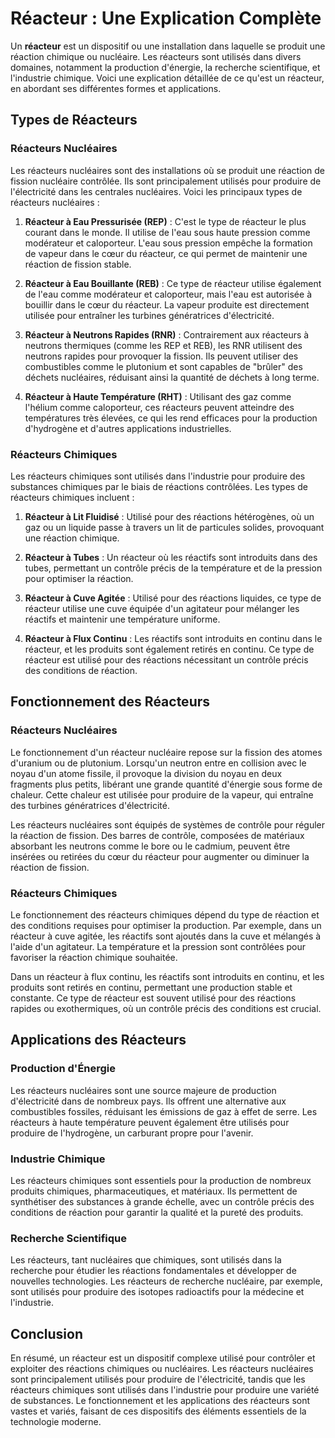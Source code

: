 # Réacteur : Une Explication Complète

Un **réacteur** est un dispositif ou une installation dans laquelle se produit une réaction chimique ou nucléaire. Les réacteurs sont utilisés dans divers domaines, notamment la production d'énergie, la recherche scientifique, et l'industrie chimique. Voici une explication détaillée de ce qu'est un réacteur, en abordant ses différentes formes et applications.

## Types de Réacteurs

### Réacteurs Nucléaires

Les réacteurs nucléaires sont des installations où se produit une réaction de fission nucléaire contrôlée. Ils sont principalement utilisés pour produire de l'électricité dans les centrales nucléaires. Voici les principaux types de réacteurs nucléaires :

1. **Réacteur à Eau Pressurisée (REP)** : C'est le type de réacteur le plus courant dans le monde. Il utilise de l'eau sous haute pression comme modérateur et caloporteur. L'eau sous pression empêche la formation de vapeur dans le cœur du réacteur, ce qui permet de maintenir une réaction de fission stable.

2. **Réacteur à Eau Bouillante (REB)** : Ce type de réacteur utilise également de l'eau comme modérateur et caloporteur, mais l'eau est autorisée à bouillir dans le cœur du réacteur. La vapeur produite est directement utilisée pour entraîner les turbines génératrices d'électricité.

3. **Réacteur à Neutrons Rapides (RNR)** : Contrairement aux réacteurs à neutrons thermiques (comme les REP et REB), les RNR utilisent des neutrons rapides pour provoquer la fission. Ils peuvent utiliser des combustibles comme le plutonium et sont capables de "brûler" des déchets nucléaires, réduisant ainsi la quantité de déchets à long terme.

4. **Réacteur à Haute Température (RHT)** : Utilisant des gaz comme l'hélium comme caloporteur, ces réacteurs peuvent atteindre des températures très élevées, ce qui les rend efficaces pour la production d'hydrogène et d'autres applications industrielles.

### Réacteurs Chimiques

Les réacteurs chimiques sont utilisés dans l'industrie pour produire des substances chimiques par le biais de réactions contrôlées. Les types de réacteurs chimiques incluent :

1. **Réacteur à Lit Fluidisé** : Utilisé pour des réactions hétérogènes, où un gaz ou un liquide passe à travers un lit de particules solides, provoquant une réaction chimique.

2. **Réacteur à Tubes** : Un réacteur où les réactifs sont introduits dans des tubes, permettant un contrôle précis de la température et de la pression pour optimiser la réaction.

3. **Réacteur à Cuve Agitée** : Utilisé pour des réactions liquides, ce type de réacteur utilise une cuve équipée d'un agitateur pour mélanger les réactifs et maintenir une température uniforme.

4. **Réacteur à Flux Continu** : Les réactifs sont introduits en continu dans le réacteur, et les produits sont également retirés en continu. Ce type de réacteur est utilisé pour des réactions nécessitant un contrôle précis des conditions de réaction.

## Fonctionnement des Réacteurs

### Réacteurs Nucléaires

Le fonctionnement d'un réacteur nucléaire repose sur la fission des atomes d'uranium ou de plutonium. Lorsqu'un neutron entre en collision avec le noyau d'un atome fissile, il provoque la division du noyau en deux fragments plus petits, libérant une grande quantité d'énergie sous forme de chaleur. Cette chaleur est utilisée pour produire de la vapeur, qui entraîne des turbines génératrices d'électricité.

Les réacteurs nucléaires sont équipés de systèmes de contrôle pour réguler la réaction de fission. Des barres de contrôle, composées de matériaux absorbant les neutrons comme le bore ou le cadmium, peuvent être insérées ou retirées du cœur du réacteur pour augmenter ou diminuer la réaction de fission.

### Réacteurs Chimiques

Le fonctionnement des réacteurs chimiques dépend du type de réaction et des conditions requises pour optimiser la production. Par exemple, dans un réacteur à cuve agitée, les réactifs sont ajoutés dans la cuve et mélangés à l'aide d'un agitateur. La température et la pression sont contrôlées pour favoriser la réaction chimique souhaitée.

Dans un réacteur à flux continu, les réactifs sont introduits en continu, et les produits sont retirés en continu, permettant une production stable et constante. Ce type de réacteur est souvent utilisé pour des réactions rapides ou exothermiques, où un contrôle précis des conditions est crucial.

## Applications des Réacteurs

### Production d'Énergie

Les réacteurs nucléaires sont une source majeure de production d'électricité dans de nombreux pays. Ils offrent une alternative aux combustibles fossiles, réduisant les émissions de gaz à effet de serre. Les réacteurs à haute température peuvent également être utilisés pour produire de l'hydrogène, un carburant propre pour l'avenir.

### Industrie Chimique

Les réacteurs chimiques sont essentiels pour la production de nombreux produits chimiques, pharmaceutiques, et matériaux. Ils permettent de synthétiser des substances à grande échelle, avec un contrôle précis des conditions de réaction pour garantir la qualité et la pureté des produits.

### Recherche Scientifique

Les réacteurs, tant nucléaires que chimiques, sont utilisés dans la recherche pour étudier les réactions fondamentales et développer de nouvelles technologies. Les réacteurs de recherche nucléaire, par exemple, sont utilisés pour produire des isotopes radioactifs pour la médecine et l'industrie.

## Conclusion

En résumé, un réacteur est un dispositif complexe utilisé pour contrôler et exploiter des réactions chimiques ou nucléaires. Les réacteurs nucléaires sont principalement utilisés pour produire de l'électricité, tandis que les réacteurs chimiques sont utilisés dans l'industrie pour produire une variété de substances. Le fonctionnement et les applications des réacteurs sont vastes et variés, faisant de ces dispositifs des éléments essentiels de la technologie moderne.